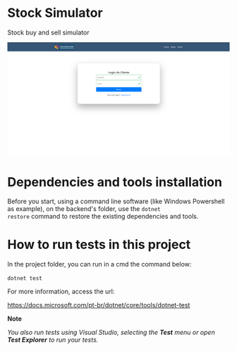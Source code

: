 # Stock Simulator
Stock buy and sell simulator

![Screenshot](https://github.com/marcelomcdev/stocksimulator/blob/master/readme-img/app-login.png)

# Dependencies and tools installation
Before you start, using a command line software (like Windows Powershell as example), on the backend's folder, use the <code>dotnet restore</code> command to restore the existing dependencies and tools.

# How to run tests in this project
In the project folder, you can run in a cmd the command below:

<code>dotnet test</code>

For more information, access the url:

https://docs.microsoft.com/pt-br/dotnet/core/tools/dotnet-test

**Note** 

*You also run tests using Visual Studio, selecting the **Test** menu or open **Test Explorer** to run your tests.*



